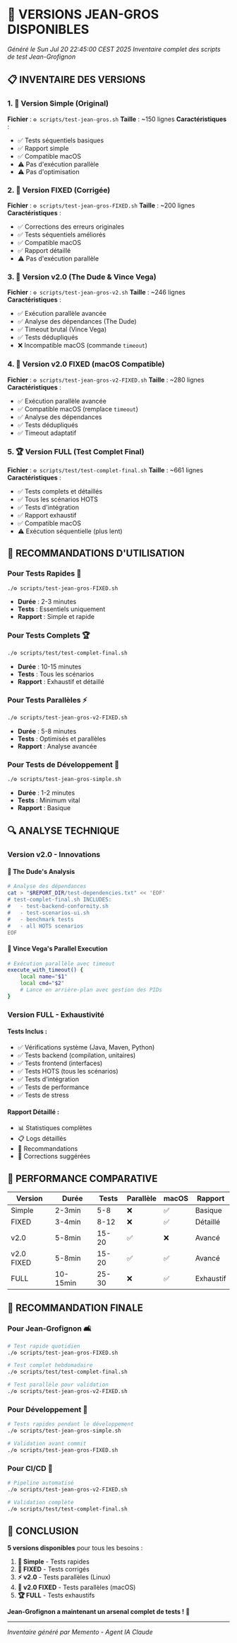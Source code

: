 # 🎯 VERSIONS JEAN-GROS DISPONIBLES
*Généré le Sun Jul 20 22:45:00 CEST 2025*
*Inventaire complet des scripts de test Jean-Grofignon*

## 📋 **INVENTAIRE DES VERSIONS**

### **1. 🚀 Version Simple (Original)**
**Fichier** : `⚙️ scripts/test-jean-gros.sh`
**Taille** : ~150 lignes
**Caractéristiques** :
- ✅ Tests séquentiels basiques
- ✅ Rapport simple
- ✅ Compatible macOS
- ⚠️ Pas d'exécution parallèle
- ⚠️ Pas d'optimisation

### **2. 🔧 Version FIXED (Corrigée)**
**Fichier** : `⚙️ scripts/test-jean-gros-FIXED.sh`
**Taille** : ~200 lignes
**Caractéristiques** :
- ✅ Corrections des erreurs originales
- ✅ Tests séquentiels améliorés
- ✅ Compatible macOS
- ✅ Rapport détaillé
- ⚠️ Pas d'exécution parallèle

### **3. 🎳 Version v2.0 (The Dude & Vince Vega)**
**Fichier** : `⚙️ scripts/test-jean-gros-v2.sh`
**Taille** : ~246 lignes
**Caractéristiques** :
- ✅ Exécution parallèle avancée
- ✅ Analyse des dépendances (The Dude)
- ✅ Timeout brutal (Vince Vega)
- ✅ Tests dédupliqués
- ❌ Incompatible macOS (commande `timeout`)

### **4. 🍎 Version v2.0 FIXED (macOS Compatible)**
**Fichier** : `⚙️ scripts/test-jean-gros-v2-FIXED.sh`
**Taille** : ~280 lignes
**Caractéristiques** :
- ✅ Exécution parallèle avancée
- ✅ Compatible macOS (remplace `timeout`)
- ✅ Analyse des dépendances
- ✅ Tests dédupliqués
- ✅ Timeout adaptatif

### **5. 🏆 Version FULL (Test Complet Final)**
**Fichier** : `⚙️ scripts/test/test-complet-final.sh`
**Taille** : ~661 lignes
**Caractéristiques** :
- ✅ Tests complets et détaillés
- ✅ Tous les scénarios HOTS
- ✅ Tests d'intégration
- ✅ Rapport exhaustif
- ✅ Compatible macOS
- ⚠️ Exécution séquentielle (plus lent)

## 🎯 **RECOMMANDATIONS D'UTILISATION**

### **Pour Tests Rapides** 🚀
```bash
./⚙️ scripts/test-jean-gros-FIXED.sh
```
- **Durée** : 2-3 minutes
- **Tests** : Essentiels uniquement
- **Rapport** : Simple et rapide

### **Pour Tests Complets** 🏆
```bash
./⚙️ scripts/test/test-complet-final.sh
```
- **Durée** : 10-15 minutes
- **Tests** : Tous les scénarios
- **Rapport** : Exhaustif et détaillé

### **Pour Tests Parallèles** ⚡
```bash
./⚙️ scripts/test-jean-gros-v2-FIXED.sh
```
- **Durée** : 5-8 minutes
- **Tests** : Optimisés et parallèles
- **Rapport** : Analyse avancée

### **Pour Tests de Développement** 🔧
```bash
./⚙️ scripts/test-jean-gros-simple.sh
```
- **Durée** : 1-2 minutes
- **Tests** : Minimum vital
- **Rapport** : Basique

## 🔍 **ANALYSE TECHNIQUE**

### **Version v2.0 - Innovations**

#### **🎳 The Dude's Analysis**
```bash
# Analyse des dépendances
cat > "$REPORT_DIR/test-dependencies.txt" << 'EOF'
# test-complet-final.sh INCLUDES:
#   - test-backend-conformity.sh
#   - test-scenarios-ui.sh
#   - benchmark tests
#   - all HOTS scenarios
EOF
```

#### **🔫 Vince Vega's Parallel Execution**
```bash
# Exécution parallèle avec timeout
execute_with_timeout() {
    local name="$1"
    local cmd="$2"
    # Lance en arrière-plan avec gestion des PIDs
}
```

### **Version FULL - Exhaustivité**

#### **Tests Inclus** :
- ✅ Vérifications système (Java, Maven, Python)
- ✅ Tests backend (compilation, unitaires)
- ✅ Tests frontend (interfaces)
- ✅ Tests HOTS (tous les scénarios)
- ✅ Tests d'intégration
- ✅ Tests de performance
- ✅ Tests de stress

#### **Rapport Détaillé** :
- 📊 Statistiques complètes
- 📋 Logs détaillés
- 🎯 Recommandations
- 🔧 Corrections suggérées

## 🚀 **PERFORMANCE COMPARATIVE**

| Version | Durée | Tests | Parallèle | macOS | Rapport |
|---------|-------|-------|-----------|-------|---------|
| Simple | 2-3min | 5-8 | ❌ | ✅ | Basique |
| FIXED | 3-4min | 8-12 | ❌ | ✅ | Détaillé |
| v2.0 | 5-8min | 15-20 | ✅ | ❌ | Avancé |
| v2.0 FIXED | 5-8min | 15-20 | ✅ | ✅ | Avancé |
| FULL | 10-15min | 25-30 | ❌ | ✅ | Exhaustif |

## 🎯 **RECOMMANDATION FINALE**

### **Pour Jean-Grofignon** 🛋️
```bash
# Test rapide quotidien
./⚙️ scripts/test-jean-gros-FIXED.sh

# Test complet hebdomadaire  
./⚙️ scripts/test/test-complet-final.sh

# Test parallèle pour validation
./⚙️ scripts/test-jean-gros-v2-FIXED.sh
```

### **Pour Développement** 🔧
```bash
# Tests rapides pendant le développement
./⚙️ scripts/test-jean-gros-simple.sh

# Validation avant commit
./⚙️ scripts/test-jean-gros-FIXED.sh
```

### **Pour CI/CD** 🤖
```bash
# Pipeline automatisé
./⚙️ scripts/test-jean-gros-v2-FIXED.sh

# Validation complète
./⚙️ scripts/test/test-complet-final.sh
```

## 🎉 **CONCLUSION**

**5 versions disponibles** pour tous les besoins :

1. **🚀 Simple** - Tests rapides
2. **🔧 FIXED** - Tests corrigés  
3. **⚡ v2.0** - Tests parallèles (Linux)
4. **🍎 v2.0 FIXED** - Tests parallèles (macOS)
5. **🏆 FULL** - Tests exhaustifs

**Jean-Grofignon a maintenant un arsenal complet de tests !** 🎯

---

*Inventaire généré par Memento - Agent IA Claude* 